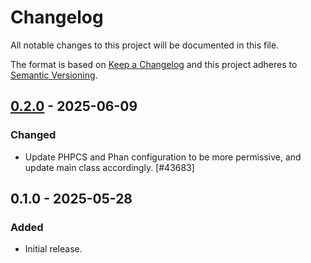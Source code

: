 # Changelog

All notable changes to this project will be documented in this file.

The format is based on [Keep a Changelog](https://keepachangelog.com/en/1.0.0/)
and this project adheres to [Semantic Versioning](https://semver.org/spec/v2.0.0.html).

## [0.2.0] - 2025-06-09
### Changed
- Update PHPCS and Phan configuration to be more permissive, and update main class accordingly. [#43683]

## 0.1.0 - 2025-05-28
### Added
- Initial release.

[0.2.0]: https://github.com/Automattic/block-delimiter/compare/v0.1.0...v0.2.0
